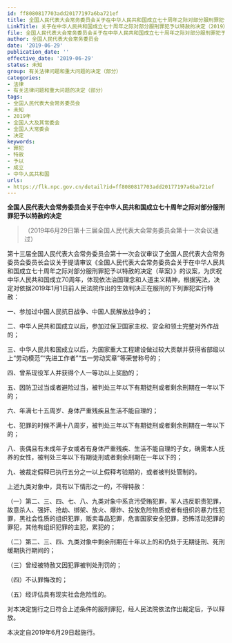 ```yaml
---
id: ff8080817703add20177197a6ba721ef
title: 全国人民代表大会常务委员会关于在中华人民共和国成立七十周年之际对部分服刑罪犯予以特赦的决定
LinkTitle: 关于在中华人民共和国成立七十周年之际对部分服刑罪犯予以特赦的决定（2019）
file: 全国人民代表大会常务委员会关于在中华人民共和国成立七十周年之际对部分服刑罪犯予以特赦的决定_ff8080817703add20177197a6ba721ef.docx
author: 全国人民代表大会常务委员会
date: '2019-06-29'
publication_date: ''
effective_date: '2019-06-29'
status: 未知
group: 有关法律问题和重大问题的决定（部分）
categories:
- 法律
- 有关法律问题和重大问题的决定（部分）
tags:
- 全国人民代表大会常务委员会
- 未知
- 2019年
- 全国人大及其常委会
- 全国人大常委会
- 决定
keywords:
- 罪犯
- 特赦
- 予以
- 成立
- 中华人民共和国
urls:
- https://flk.npc.gov.cn/detail?id=ff8080817703add20177197a6ba721ef
---
```


**全国人民代表大会常务委员会关于在中华人民共和国成立七十周年之际对部分服刑罪犯予以特赦的决定**

> （2019年6月29日第十三届全国人民代表大会常务委员会第十一次会议通过）

第十三届全国人民代表大会常务委员会第十一次会议审议了全国人民代表大会常务委员会委员长会议关于提请审议《全国人民代表大会常务委员会关于在中华人民共和国成立七十周年之际对部分服刑罪犯予以特赦的决定（草案）》的议案，为庆祝中华人民共和国成立70周年，体现依法治国理念和人道主义精神，根据宪法，决定对依据2019年1月1日前人民法院作出的生效判决正在服刑的下列罪犯实行特赦：

一、参加过中国人民抗日战争、中国人民解放战争的；

二、中华人民共和国成立以后，参加过保卫国家主权、安全和领土完整对外作战的；

三、中华人民共和国成立以后，为国家重大工程建设做过较大贡献并获得省部级以上“劳动模范”“先进工作者”“五一劳动奖章”等荣誉称号的；

四、曾系现役军人并获得个人一等功以上奖励的；

五、因防卫过当或者避险过当，被判处三年以下有期徒刑或者剩余刑期在一年以下的；

六、年满七十五周岁、身体严重残疾且生活不能自理的；

七、犯罪的时候不满十八周岁，被判处三年以下有期徒刑或者剩余刑期在一年以下的；

八、丧偶且有未成年子女或者有身体严重残疾、生活不能自理的子女，确需本人抚养的女性，被判处三年以下有期徒刑或者剩余刑期在一年以下的；

九、被裁定假释已执行五分之一以上假释考验期的，或者被判处管制的。

上述九类对象中，具有以下情形之一的，不得特赦：

（一）第二、三、四、七、八、九类对象中系贪污受贿犯罪，军人违反职责犯罪，故意杀人、强奸、抢劫、绑架、放火、爆炸、投放危险物质或者有组织的暴力性犯罪，黑社会性质的组织犯罪，贩卖毒品犯罪，危害国家安全犯罪，恐怖活动犯罪的罪犯，其他有组织犯罪的主犯，累犯的；

（二）第二、三、四、九类对象中剩余刑期在十年以上的和仍处于无期徒刑、死刑缓期执行期间的；

（三）曾经被特赦又因犯罪被判处刑罚的；

（四）不认罪悔改的；

（五）经评估具有现实社会危险性的。

对本决定施行之日符合上述条件的服刑罪犯，经人民法院依法作出裁定后，予以释放。

本决定自2019年6月29日起施行。
